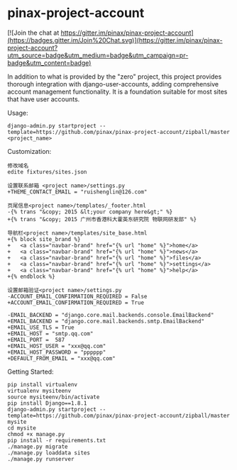 # pinax-project-account

[![Join the chat at https://gitter.im/pinax/pinax-project-account](https://badges.gitter.im/Join%20Chat.svg)](https://gitter.im/pinax/pinax-project-account?utm_source=badge&utm_medium=badge&utm_campaign=pr-badge&utm_content=badge)

In addition to what is provided by the "zero" project, this project provides
thorough integration with django-user-accounts, adding comprehensive account
management functionality. It is a foundation suitable for most sites that have
user accounts.


Usage:

```
django-admin.py startproject --template=https://github.com/pinax/pinax-project-account/zipball/master <project_name>
```

Customization:


```
修改域名
edite fixtures/sites.json

设置联系邮箱 <project name>/settings.py
+THEME_CONTACT_EMAIL = "ruishenglin@126.com"

页尾信息<project name>/templates/_footer.html
-{% trans "&copy; 2015 &lt;your company here&gt;" %}
+{% trans "&copy; 2015 广州市香港科大霍英东研究院 物联网研发部" %}

导航栏<project name>/templates/site_base.html
+{% block site_brand %}
+	<a class="navbar-brand" href="{% url "home" %}">home</a>
+	<a class="navbar-brand" href="{% url "home" %}">news</a>
+	<a class="navbar-brand" href="{% url "home" %}">files</a>
+	<a class="navbar-brand" href="{% url "home" %}">settings</a>
+	<a class="navbar-brand" href="{% url "home" %}">help</a>
+{% endblock %}

设置邮箱验证<project name>/settings.py
-ACCOUNT_EMAIL_CONFIRMATION_REQUIRED = False
+ACCOUNT_EMAIL_CONFIRMATION_REQUIRED = True

-EMAIL_BACKEND = "django.core.mail.backends.console.EmailBackend"
+EMAIL_BACKEND = "django.core.mail.backends.smtp.EmailBackend"
+EMAIL_USE_TLS = True
+EMAIL_HOST = "smtp.qq.com"
+EMAIL_PORT =  587
+EMAIL_HOST_USER = "xxx@qq.com"
+EMAIL_HOST_PASSWORD = "pppppp"
+DEFAULT_FROM_EMAIL = "xxx@qq.com"
```


Getting Started:

```
pip install virtualenv
virtualenv mysiteenv
source mysiteenv/bin/activate
pip install Django==1.8.1
django-admin.py startproject --template=https://github.com/pinax/pinax-project-account/zipball/master mysite
cd mysite
chmod +x manage.py
pip install -r requirements.txt
./manage.py migrate
./manage.py loaddata sites
./manage.py runserver
```
